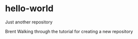 # hello-world
Just another repository

Brent
Walking through the tutorial for creating a new repository
